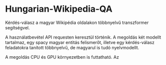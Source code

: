 # Hungarian-Wikipedia-QA
Kérdés-válasz a magyar Wikipédia oldalakon többnyelvű transzformer segítségvel.

A használatbevétel API requesten keresztül történik. 
A megoldás két modellt tartalmaz, egy spacy magyar entitás felismerőt, illetve egy kérdés-válasz feladatokra tanított többnyelvű, de magyarul is tudó nyelvmodellt.

A megoldás CPU és GPU környezetben is futtatható. 
Az 
